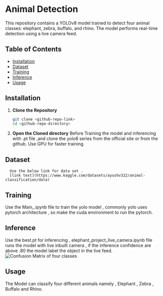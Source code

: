 # Animal Detection

This repository contains a YOLOv8 model trained to detect four animal classes: elephant, zebra, buffalo, and rhino. The model performs real-time detection using a live camera feed.

## Table of Contents

- [Installation](#installation)
- [Dataset](#dataset)
- [Training](#training)
- [Inference](#inference)
- [Usage](#usage)

## Installation

1. **Clone the Repository**
   ```bash
   git clone <github-repo-link>
   cd <github-repo-directory>
2. **Open the Cloned directory**
     Before Training the model and inferencing with .pt file ,and clone the yolo8 series from the official site or from the github. Use GPU for faster training.

## Dataset 
      Use the below link for data set .
      [link text](https://www.kaggle.com/datasets/ayushv322/animal-classification/data)

## Training
   Use the Main_.ipynb file  to train the yolo model , commonly yolo uses pytorch architecture , so make the cuda environment to run the pytorch.
## Inference
   Use the best.pt for inferencing , elephant_project_live_camera.ipynb file runs the model with live inbuilt camera , if the inference confidence are above .80 the model label the object in the live feed.
   ![Confusion Matrix of four classes](https://raw.githubusercontent.com/your-username/my-repo/main/images/my_image.png)
## Usage
   The Model can classify four different animals namely , Elephant , Zebra , Buffalo and Rhino.
   
